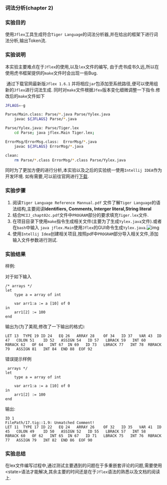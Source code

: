 ### 词法分析(chapter 2)

### 实验目的

​	使用`Jflex`工具生成符合`Tiger Language`的词法分析器,并在给出的框架下进行词法分析,输出Token流.

### 实验说明

​	本实验主要难点在于`Jflex`的使用,以及`lex`文件的编写, 由于虎书成书久远,所以在使用虎书框架提供的`make`文件时会出现一些Bug. 

​	通过下载官网最新版`Jflex 1.6.1` 并将相应`jar`包添加至系统路径,便可以使用组新的`Jflex`进行词法生成. 同时对`make`文件根据`Jfex`版本变化细微调整一下指令.修改后的`make`文件如下

``` sh
JFLAGS=-g

Parse/Main.class: Parse/*.java Parse/Yylex.java
	javac ${JFLAGS} Parse/*.java

Parse/Yylex.java: Parse/Tiger.lex
	cd Parse; java jflex.Main Tiger.lex;

ErrorMsg/ErrorMsg.class:  ErrorMsg/*.java
	javac ${JFLAGS} ErrorMsg/*.java

clean:
	rm Parse/*.class ErrorMsg/*.class Parse/Yylex.java
```

​	同时为了更加方便的进行分析,本实验以及之后的实验统一使用`Intellij IDEA`作为开发环境. 如有需要,可以前往官网进行[下载](https://www.jetbrains.com/idea/).

### 实验步骤

1. 阅读`Tiger Language Reference Mannual.pdf` 文件了解`Tiger Language`的语法结构,主要阅读**Identifiers, Comments, Interger literal,String literal**
2. 结合`MCIJ_chapt02c.pdf`文件中`PROGRAM`部分的要求填充`Tiger.lex`文件.
3. 在项目目录下使用`make`指令生成相关文件(主要为了生成`Yylex.java`文件).或者在`bash`中输入 `java jflex.Main`使用`Jflex`的GUI命令生成`Yylex.java`.![img](file:///home/emile/Documents/Github/TigerCompiler/Document/Resource/1.jpg?lastModify=1480255054)
4. 使用`Intellij Idea`创建相关项目,按照pdf中`PROGRAM`部分导入相关文件,添加输入文件参数进行测试.

### 实验结果

样例:

对于如下输入

```
/* arrays */
let 
	type a = array of int

	var arr1:a := a [10] of 0
in
	arr1[2] := 100
end
```

输出为(为了美观,修改了一下输出的格式):

```
LET 13	TYPE 19	ID 24	EQ 26	ARRAY 28	OF 34	ID 37	VAR 43	ID 47	COLON 51	ID 52	ASSIGN 54	ID 57	LBRACK 59	INT 60	RBRACK 62	OF 64	INT 67	IN 69	ID 73	LBRACK 77	INT 78	RBRACK 79	ASSIGN 81	INT 84	END 88	EOF 92	
```

错误提示样例

```
 arrays */
let 
	type a = array of int

	var arr1:a := a [10] of 0
in
	arr1[2] := 100
end
```

输出:

```
ID 1	
FilePath/17.tig::1.9: Unmatched Comment!
LET 11	TYPE 17	ID 22	EQ 24	ARRAY 26	OF 32	ID 35	VAR 41	ID 45	COLON 49	ID 50	ASSIGN 52	ID 55	LBRACK 57	INT 58	RBRACK 60	OF 62	INT 65	IN 67	ID 71	LBRACK 75	INT 76	RBRACK 77	ASSIGN 79	INT 82	END 86	EOF 90	

```

### 实验总结

​	在lex文件编写过程中,通过测试主要遇到的问题在于多重嵌套评论的问题,需要使用\<state\>语法才能解决,其余主要的时间还是在于`Jflex`语法的熟悉以及文档的阅读上.